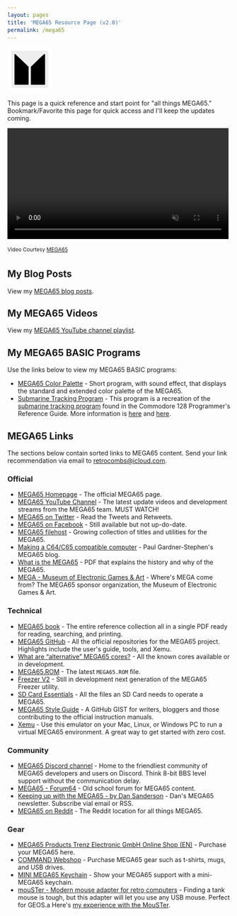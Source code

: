 ```yaml
---
layout: pages
title: 'MEGA65 Resource Page (v2.0)'
permalink: /mega65
---
```


<img class="category" src="/images/design/mega65.svg" width="20%" />


This page is a quick reference and start point for "all things MEGA65." Bookmark/Favorite this page for quick access and I'll keep the updates coming.

<div class="video-container">
  <video width=500px id="video-bg" autoplay muted loop>
  <source src="images/mega65/mega65-rotating.mp4" type="video/mp4">
  </video>
</div>

<sup>Video Courtesy [MEGA65](https://mega65.org)</sup>

## My Blog Posts

View my [MEGA65 blog posts](https://www.stevencombs.com/mega65-blog).

## My MEGA65 Videos

View my [MEGA65 YouTube channel playlist](https://www.youtube.com/playlist?list=PLRVBh2hjFTomsrJnQdqFmoZUdT6qHocpo).

## My MEGA65 BASIC Programs

Use the links below to view my MEGA65 BASIC programs:

* [MEGA65 Color Palette](https://files.mega65.org?id=1813f548-7280-4b73-9112-abc24b90892b) - Short program, with sound effect, that displays the standard and extended color palette of the MEGA65.
* [Submarine Tracking Program](https://files.mega65.org?id=b3301095-87cf-4c9e-b954-b2922b7ee270) - This program is a recreation of the [submarine tracking program](https://www.stevencombs.com/basic65-sub-track-update) found in the Commodore 128 Programmer's Reference Guide. More information is [here](https://www.stevencombs.com/sub-track-sys) and [here](https://www.stevencombs.com/basic65-sub-track-update).

## MEGA65 Links

The sections below contain sorted links to MEGA65 content. Send your link recommendation via email to [retrocombs@icloud.com](mailto:retrocombs@icloud.com?subject=Recommend%20Link).

### Official

* [MEGA65 Homepage](https://www.mega65.org) - The official MEGA65 page.
* [MEGA65 YouTube Channel](https://www.youtube.com/channel/UCEz3CQ343r4ssvIdmhDauMQ) - The latest update videos and development streams from the MEGA65 team. MUST WATCH!
* [MEGA65 on Twitter](https://twitter.com/MEGA65Retro) - Read the Tweets and Retweets.
* [MEGA65 on Facebook](https://www.facebook.com/MEGA65RetroComputer) - Still available but not up-do-date.
* [MEGA65 filehost](https://files.mega65.org/) - Growing collection of titles and utilities for the MEGA65.
* [Making a C64/C65 compatible computer](https://c65gs.blogspot.com/) - Paul Gardner-Stephen's MEGA65 blog.
* [What is the MEGA65](https://mega65.org/assets/pdf/What_is_the_MEGA65.pdf) - PDF that explains the history and why of the MEGA65.
* [MEGA - Museum of Electronic Games & Art](https://www.m-e-g-a.org/) - Where's MEGA come from? The MEGA65 sponsor organization, the Museum of Electronic Games & Art.

### Technical

* [MEGA65 book](https://files.mega65.org?id=d668168c-1fef-4560-a530-77e9e237536d) - The entire reference collection all in a single PDF ready for reading, searching, and printing.
* [MEGA65 GitHub](https://github.com/MEGA65) - All the official repositories for the MEGA65 project. Highlights include the user's guide, tools, and Xemu.
* [What are “alternative” MEGA65 cores?](https://sy2002.github.io/m65cores/) - All the known cores available or in development.
* [MEGA65.ROM](https://files.mega65.org?id=54e69439-f25e-4124-8c78-22ea7ddc0f1c) - The latest `MEGA65.ROM` file.
* [Freezer V2](https://github.com/M3wP/MEGA65-Freezer) - Still in development next generation of the MEGA65 Freezer utility.
* [SD Card Essentials](https://files.mega65.org?id=a809e0ae-30ac-42f5-ab9c-766d72fd6331) - All the files an SD Card needs to operate a MEGA65.
* [MEGA65 Style Guide](https://github.com/MEGA65/mega65-user-guide/blob/master/style-guide.md) - A GitHub GIST for writers, bloggers and those contributing to the official instruction manuals.
* [Xemu](https://github.lgb.hu/xemu/) - Use this emulator on your Mac, Linux, or Windows PC to run a virtual MEGA65 environment. A great way to get started with zero cost.

### Community

* [MEGA65 Discord channel](https://discord.gg/8zVbk2hK) - Home to the friendliest community of MEGA65 developers and users on Discord. Think 8-bit BBS level support without the communication delay.
* [MEGA65 - Forum64](https://www.forum64.de/index.php?board/457-mega65/&l=2) - Old school forum for MEGA65 content.
* [Keeping up with the MEGA65 - by Dan Sanderson](https://m65digest.substack.com/p/keeping-up-with-the-mega65?showWelcome=true) - Dan's MEGA65 newsletter. Subscribe vial email or RSS.
* [MEGA65 on Reddit](https://www.reddit.com/r/mega65/) - The Reddit location for all things MEGA65.

### Gear

* [MEGA65 Products Trenz Electronic GmbH Online Shop (EN)](https://shop.trenz-electronic.de/en/Products/MEGA65/) - Purchase your MEGA65 here.
* [COMMAND Webshop](https://commandshop.eu/) - Purchase MEGA65 gear such as t-shirts, mugs, and USB drives.
* [MINI MEGA65 Keychain](https://www.lavago.de/mini-mega65.html) - Show your MEGA65 support with a mini-MEGA65 keychain.
* [mouSTer - Modern mouse adapter for retro computers](https://retrohax.net/shop/amiga/mouster/) - Finding a tank mouse is tough, but this adapter will let you use any USB mouse. Perfect for GEOS.a Here's [my experience with the MouSTer](https://www.stevencombs.com/mouster).